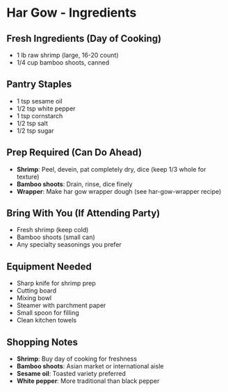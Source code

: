 # Har Gow - Ingredients

## Fresh Ingredients (Day of Cooking)
- 1 lb raw shrimp (large, 16-20 count)
- 1/4 cup bamboo shoots, canned

## Pantry Staples
- 1 tsp sesame oil
- 1/2 tsp white pepper
- 1 tsp cornstarch
- 1/2 tsp salt
- 1/2 tsp sugar

## Prep Required (Can Do Ahead)
- **Shrimp**: Peel, devein, pat completely dry, dice (keep 1/3 whole for texture)
- **Bamboo shoots**: Drain, rinse, dice finely
- **Wrapper**: Make har gow wrapper dough (see har-gow-wrapper recipe)

## Bring With You (If Attending Party)
- Fresh shrimp (keep cold)
- Bamboo shoots (small can)
- Any specialty seasonings you prefer

## Equipment Needed
- Sharp knife for shrimp prep
- Cutting board
- Mixing bowl
- Steamer with parchment paper
- Small spoon for filling
- Clean kitchen towels

## Shopping Notes
- **Shrimp**: Buy day of cooking for freshness
- **Bamboo shoots**: Asian market or international aisle
- **Sesame oil**: Toasted variety preferred
- **White pepper**: More traditional than black pepper
